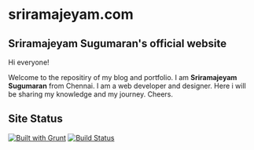sriramajeyam.com
================

Sriramajeyam Sugumaran's official website
-----------------------------------------

Hi everyone! 

Welcome to the repositiry of my blog and portfolio. I am **Sriramajeyam Sugumaran** from Chennai. I am a web developer and designer. Here i will be sharing my knowledge and my journey. Cheers.

Site Status
-----------

[![Built with Grunt](https://cdn.gruntjs.com/builtwith.png)](http://gruntjs.com/) 
[![Build Status](https://travis-ci.org/yesoreyeram/yesoreyeram.github.io.svg)](https://travis-ci.org/yesoreyeram/yesoreyeram.github.io)


